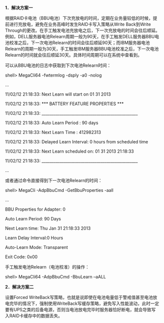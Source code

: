 

**1．解决方案一**

根据RAID卡电池（BBU电池）下次充放电的时间，定期在业务量较低的时候，提前进行充放电，避免在业务高峰时发生RAID卡写入策略从Write Back到Write Through的更改。在手工触发电池充放电之后，下一次充放电的时间会往后顺延。例如，DELL服务器电池Relearn周期一般为90天，在手工触发DELL服务器BBU电池校准之后，下一次电池Relearn的时间会往后顺延90天；而IBM服务器电池Relearn的周期一般为30天，手工触发IBM服务器BBU电池校准之后，下一次电池Relearn的时间就会往后顺延30天。具体时间周期可以在系统中查看到。

可以从BBU电池的日志中获取到下次电池Relearn时间：

shell> MegaCli64 -fwtermlog -dsply -a0 -nolog

…

11/02/12 21:18:33: Next Learn will start on 01 31 2013

11/02/12 21:18:33: *** BATTERY FEATURE PROPERTIES ***

11/02/12 21:18:33: _________________________________________________

11/02/12 21:18:33: Auto Learn Period : 90 days

11/02/12 21:18:33: Next Learn Time : 412982313

11/02/12 21:18:33: Delayed Learn Interval: 0 hours from scheduled time

11/02/12 21:18:33: Next Learn scheduled on: 01 31 2013 21:18:33

11/02/12 21:18:33: _________________________________________________

…

或者通过命令直接得到下一次电池Relearn的时间：

shell> MegaCli -AdpBbuCmd -GetBbuProperties -aall

…

BBU Properties for Adapter: 0

Auto Learn Period: 90 Days

Next Learn time: Thu Jan 31 21:18:33 2013

Learn Delay Interval:0 Hours

Auto-Learn Mode: Transparent

Exit Code: 0x00

手工触发电池Relearn（电池校准）的操作：

shell> MegaCli64 -AdpBbuCmd -BbuLearn –aALL

**2．解决方案二**

设置Forced WriteBack写策略，也就是说即使在电池电量低于警戒值甚至电池放电完毕的情况下，强制使用WriteBack写缓存策略，避免写入性能波动，此时一定要有UPS之类的后备电源，否则当电池放电完毕时服务器恰好断电，就会导致写入RAID卡缓存中的数据丢失。



